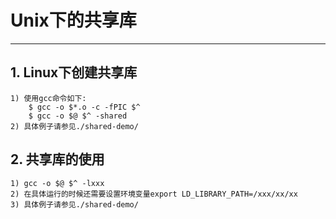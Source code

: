 # **Unix下的共享库** #
*** 



## **1. Linux下创建共享库** ##
    1) 使用gcc命令如下:
        $ gcc -o $*.o -c -fPIC $^ 
        $ gcc -o $@ $^ -shared
    2) 具体例子请参见./shared-demo/ 



## **2. 共享库的使用** ##
    1) gcc -o $@ $^ -lxxx
    2) 在具体运行的时候还需要设置环境变量export LD_LIBRARY_PATH=/xxx/xx/xx
    3) 具体例子请参见./shared-demo/
